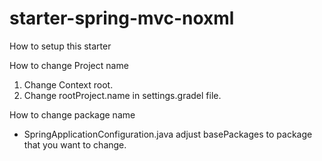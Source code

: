# starter-spring-mvc-noxml

How to setup this starter

How to change Project name
1. Change Context root.
2. Change rootProject.name in settings.gradel file.  

How to change package name
- SpringApplicationConfiguration.java adjust basePackages to package that you want to change.